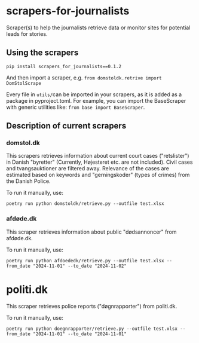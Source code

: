 # scrapers-for-journalists
Scraper(s) to help the journalists retrieve data or monitor sites for potential leads for stories.

## Using the scrapers

```
pip install scrapers_for_journalists==0.1.2
```

And then import a scraper, e.g. `from domstoldk.retrive import DomStolScrape`

Every file in `utils/`can be imported in your scrapers, as it is added as a package in pyproject.toml. For example, you can import the BaseScraper with generic utilities like: `from base import BaseScraper`.

## Description of current scrapers

### domstol.dk

This scrapers retrieves information about current court cases ("retslister") in Danish "byretter" (Currently, Højesteret etc. are not included). Civil cases and tvangsauktioner are filtered away. Relevance of the cases are estimated based on keywords and "gerningskoder" (types of crimes) from the Danish Police.

To run it manually, use:
```
poetry run python domstoldk/retrieve.py --outfile test.xlsx
```

### afdøde.dk

This scraper retrieves information about public "dødsannoncer" from afdøde.dk.

To run it manually, use:
```
poetry run python afdoededk/retrieve.py --outfile test.xlsx --from_date "2024-11-01" --to_date "2024-11-02"
```

# politi.dk

This scraper retrieves police reports ("døgnrapporter") from politi.dk.

To run it manually, use:
```
poetry run python doegnrapporter/retrieve.py --outfile test.xlsx --from_date "2024-11-01" --to_date "2024-11-01"
```
